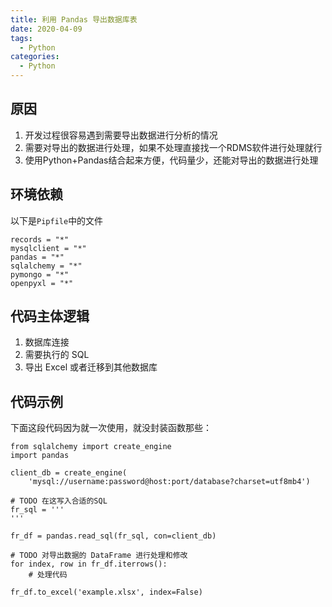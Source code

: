 ```yaml
---
title: 利用 Pandas 导出数据库表
date: 2020-04-09
tags:
  - Python
categories:
  - Python
---
```

## 原因

1. 开发过程很容易遇到需要导出数据进行分析的情况
2. 需要对导出的数据进行处理，如果不处理直接找一个RDMS软件进行处理就行
3. 使用Python+Pandas结合起来方便，代码量少，还能对导出的数据进行处理


## 环境依赖

以下是`Pipfile`中的文件

```
records = "*"
mysqlclient = "*"
pandas = "*"
sqlalchemy = "*"
pymongo = "*"
openpyxl = "*"
```

## 代码主体逻辑

1. 数据库连接
2. 需要执行的 SQL
3. 导出 Excel 或者迁移到其他数据库

## 代码示例

下面这段代码因为就一次使用，就没封装函数那些：

```
from sqlalchemy import create_engine
import pandas

client_db = create_engine(
    'mysql://username:password@host:port/database?charset=utf8mb4')

# TODO 在这写入合适的SQL
fr_sql = '''
'''

fr_df = pandas.read_sql(fr_sql, con=client_db)

# TODO 对导出数据的 DataFrame 进行处理和修改
for index, row in fr_df.iterrows():
    # 处理代码    

fr_df.to_excel('example.xlsx', index=False)

```
